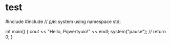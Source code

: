 # test
#include <iostream>
#include <cstdlib> // для system
using namespace std;

int main() 
{ 
    cout << "Hello, Pqwertyuio!" << endl;
    system("pause"); //
    return 0; 
}
